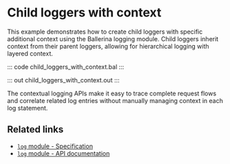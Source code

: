 # Child loggers with context

This example demonstrates how to create child loggers with specific additional context using the Ballerina logging module. Child loggers inherit context from their parent loggers, allowing for hierarchical logging with layered context.

::: code child_loggers_with_context.bal :::

::: out child_loggers_with_context.out :::

The contextual logging APIs make it easy to trace complete request flows and correlate related log entries without manually managing context in each log statement.

## Related links
- [`log` module - Specification](https://ballerina.io/spec/log/#431-loggers-with-additional-context)
- [`log` module - API documentation](https://lib.ballerina.io/ballerina/log/latest)

